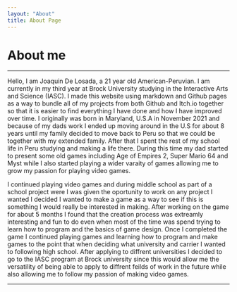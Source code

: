 ```yaml
---
layout: "About"
title: About Page
---
```


# About me

---

Hello, I am Joaquin De Losada, a 21 year old American-Peruvian. I am currently in my third year at Brock University studying in the Interactive Arts and Science (IASC). I made this website using markdown and Github pages as a way to bundle all of my projects from both Github and Itch.io together so that it is easier to find everything I have done and how I have improved over time. I originally was born in Maryland, U.S.A in November 2021 and because of my dads work I ended up moving around in the U.S for about 8 years until my family decided to move back to Peru so that we could be together with my extended family. After that I spent the rest of my school life in Peru studying and making a life there. During this time my dad started to present some old games including Age of Empires 2, Super Mario 64 and Myst while I also started playing a wider varaity of games allowing me to grow my passion for playing video games.

I continued playing video games and during middle school as part of a school project were I was given the oportunity to work on any project I wanted I decided I wanted to make a game as a way to see if this is something I would really be interested in making. After working on the game for about 5 months I found that the creation process was extreamly interesting and fun to do even when most of the time was spend trying to learn how to program and the basics of game design. Once I completed the game I continued playing games and learning how to program and make games to the point that when deciding what university and carrier I wanted to following high school. After applying to diffrent universities I decided to go to the IASC program at Brock university since this would allow me the versatility of being able to apply to diffrent feilds of work in the future while also allowing me to follow my passion of making video games. 

---